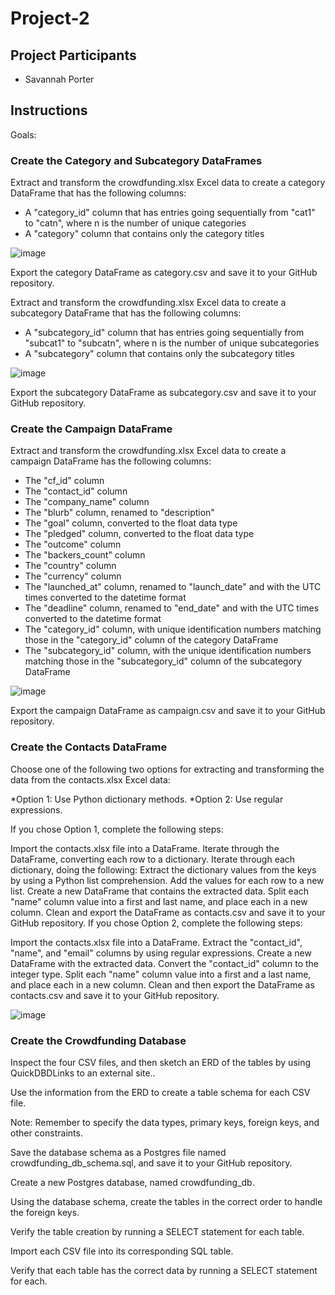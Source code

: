 # Project-2


## Project Participants
* Savannah Porter



## Instructions
Goals:

### Create the Category and Subcategory DataFrames
Extract and transform the crowdfunding.xlsx Excel data to create a category DataFrame that has the following columns:

* A "category_id" column that has entries going sequentially from "cat1" to "catn", where n is the number of unique categories
* A "category" column that contains only the category titles

![image](https://github.com/SavannahWithAnH/Project-2/assets/126124356/164608f9-f52c-4dec-9182-c4d33259af0c)

Export the category DataFrame as category.csv and save it to your GitHub repository.

Extract and transform the crowdfunding.xlsx Excel data to create a subcategory DataFrame that has the following columns:

* A "subcategory_id" column that has entries going sequentially from "subcat1" to "subcatn", where n is the number of unique subcategories
* A "subcategory" column that contains only the subcategory titles

![image](https://github.com/SavannahWithAnH/Project-2/assets/126124356/e8bcfe79-24a1-4dc6-9428-6accb4a0f5d4)

Export the subcategory DataFrame as subcategory.csv and save it to your GitHub repository.

### Create the Campaign DataFrame
Extract and transform the crowdfunding.xlsx Excel data to create a campaign DataFrame has the following columns:

* The "cf_id" column
* The "contact_id" column
* The "company_name" column
* The "blurb" column, renamed to "description"
* The "goal" column, converted to the float data type
* The "pledged" column, converted to the float data type
* The "outcome" column
* The "backers_count" column
* The "country" column
* The "currency" column
* The "launched_at" column, renamed to "launch_date" and with the UTC times converted to the datetime format
* The "deadline" column, renamed to "end_date" and with the UTC times converted to the datetime format
* The "category_id" column, with unique identification numbers matching those in the "category_id" column of the category DataFrame
* The "subcategory_id" column, with the unique identification numbers matching those in the "subcategory_id" column of the subcategory DataFrame

![image](https://github.com/SavannahWithAnH/Project-2/assets/126124356/a41de922-6bb9-41a2-aa76-3710624449e6)

Export the campaign DataFrame as campaign.csv and save it to your GitHub repository.

### Create the Contacts DataFrame
Choose one of the following two options for extracting and transforming the data from the contacts.xlsx Excel data:

*Option 1: Use Python dictionary methods.
*Option 2: Use regular expressions.

If you chose Option 1, complete the following steps:

Import the contacts.xlsx file into a DataFrame.
Iterate through the DataFrame, converting each row to a dictionary.
Iterate through each dictionary, doing the following:
Extract the dictionary values from the keys by using a Python list comprehension.
Add the values for each row to a new list.
Create a new DataFrame that contains the extracted data.
Split each "name" column value into a first and last name, and place each in a new column.
Clean and export the DataFrame as contacts.csv and save it to your GitHub repository.
If you chose Option 2, complete the following steps:

Import the contacts.xlsx file into a DataFrame.
Extract the "contact_id", "name", and "email" columns by using regular expressions.
Create a new DataFrame with the extracted data.
Convert the "contact_id" column to the integer type.
Split each "name" column value into a first and a last name, and place each in a new column.
Clean and then export the DataFrame as contacts.csv and save it to your GitHub repository.

![image](https://github.com/SavannahWithAnH/Project-2/assets/126124356/a1afc0a5-9770-45bd-a881-ab0e6534fff6)


### Create the Crowdfunding Database
Inspect the four CSV files, and then sketch an ERD of the tables by using QuickDBDLinks to an external site..

Use the information from the ERD to create a table schema for each CSV file.

Note: Remember to specify the data types, primary keys, foreign keys, and other constraints.

Save the database schema as a Postgres file named crowdfunding_db_schema.sql, and save it to your GitHub repository.

Create a new Postgres database, named crowdfunding_db.

Using the database schema, create the tables in the correct order to handle the foreign keys.

Verify the table creation by running a SELECT statement for each table.

Import each CSV file into its corresponding SQL table.

Verify that each table has the correct data by running a SELECT statement for each.

